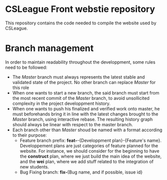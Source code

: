 # CSLeague Front webstie repository
This repository contains the code needed to compile the website used by CSLeague.

# Branch management
In order to maintain readability throughout the developpment, some rules need to be followed:
- The *Master* branch must always represents the latest stable and validated state of the project. No other branch can replace *Master* for this role
- When one wants to start a new branch, the said branch must start from the most recent commit of the *Master* branch, to avoid unsollicited complexity in the project developpment history.
- When one wants to push his finalized and verified work onto master, he must beforehands bring it in line with the latest changes brought to the *Master* branch, using interactive rebase. The resulting history graph should always be linear with respect to the master branch.
- Each branch other than *Master* shoud be named with a format according to their purpose:
    - Feature branch prefix: **feat-**-{Developpment plan}-{Feature's name}. Developpement plans are just categories of feature planned for the website. For instance, we should consider for the beginning to have the **construct** plan, where we just build the main idea of the website, and the **wei** plan, where we add stuff related to the integration of new students.
    - Bug Fixing branch: **fix-**{Bug name, and if possible, issue id}
 